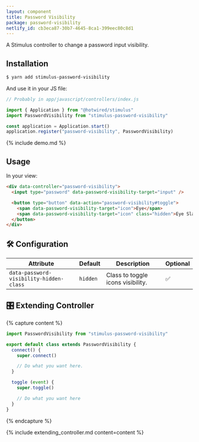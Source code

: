 ```yaml
---
layout: component
title: Password Visibility
package: password-visibility
netlify_id: cb3eca87-30b7-4645-8ca1-399eec80c8d1
---
```


A Stimulus controller to change a password input visibility.

## Installation

```bash
$ yarn add stimulus-password-visibility
```

And use it in your JS file:
```js
// Probably in app/javascript/controllers/index.js

import { Application } from "@hotwired/stimulus"
import PasswordVisibility from "stimulus-password-visibility"

const application = Application.start()
application.register("password-visibility", PasswordVisibility)
```

{% include demo.md %}

## Usage

In your view:
```html
<div data-controller="password-visibility">
  <input type="password" data-password-visibility-target="input" />

  <button type="button" data-action="password-visibility#toggle">
    <span data-password-visibility-target="icon">Eye</span>
    <span data-password-visibility-target="icon" class="hidden">Eye Slash</span>
  </button>
</div>
```

## 🛠 Configuration

| Attribute | Default | Description | Optional |
| --------- | ------- | ----------- | -------- |
| `data-password-visibility-hidden-class` | `hidden` | Class to toggle icons visibility. | ✅ |

## 🎛 Extending Controller

{% capture content %}
```js
import PasswordVisibility from "stimulus-password-visibility"

export default class extends PasswordVisibility {
  connect() {
    super.connect()

    // Do what you want here.
  }

  toggle (event) {
    super.toggle()

    // Do what you want here
  }
}
```
{% endcapture %}

{% include extending_controller.md content=content %}
